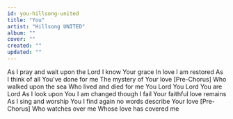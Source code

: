 ```yaml
---
id: you-hillsong-united
title: "You"
artist: "Hillsong UNITED"
album: ""
cover: ""
created: ""
updated: ""
---
```


As I pray and wait upon the Lord
I know Your grace
In love I am restored
As I think of all You've done for me
The mystery of Your love
[Pre-Chorus]
Who walked upon the sea
Who lived and died for me
You Lord
You Lord
You are Lord
As I look upon You
I am changed though I fail
Your faithful love remains
As I sing and worship You
I find again no words describe Your love
[Pre-Chorus]
Who watches over me
Whose love has covered me
